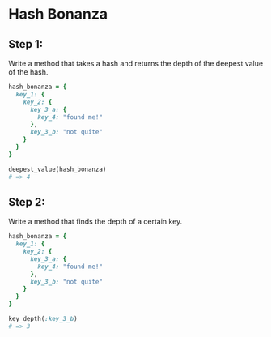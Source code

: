 # Hash Bonanza

## Step 1:

Write a method that takes a hash and returns the depth of the deepest value of the hash.

```ruby
hash_bonanza = {
  key_1: {
    key_2: {
      key_3_a: {
        key_4: "found me!"
      },
      key_3_b: "not quite"
    }
  }
}

deepest_value(hash_bonanza)
# => 4
```

## Step 2:

Write a method that finds the depth of a certain key.

```ruby
hash_bonanza = {
  key_1: {
    key_2: {
      key_3_a: {
        key_4: "found me!"
      },
      key_3_b: "not quite"
    }
  }
}

key_depth(:key_3_b)
# => 3
```
